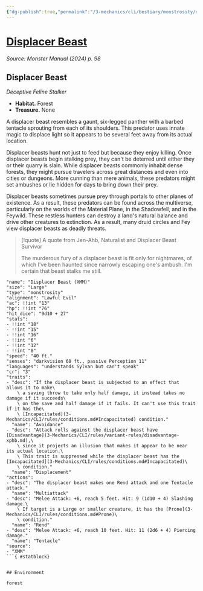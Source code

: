 ```yaml
---
{"dg-publish":true,"permalink":"/3-mechanics/cli/bestiary/monstrosity/displacer-beast-xmm/","tags":["ttrpg-cli/compendium/src/5e/xmm","ttrpg-cli/monster/cr/3","ttrpg-cli/monster/environment/forest","ttrpg-cli/monster/size/large","ttrpg-cli/monster/type/monstrosity"],"created":"2025-02-22T12:02:28.228-05:00","updated":"2025-02-24T21:02:19.607-05:00"}
---
```


# [Displacer Beast](3-Mechanics/CLI/bestiary/monstrosity/displacer-beast-xmm.md)
*Source: Monster Manual (2024) p. 98*  

## Displacer Beast

*Deceptive Feline Stalker*

- **Habitat.** Forest  
- **Treasure.** None  

A displacer beast resembles a gaunt, six-legged panther with a barbed tentacle sprouting from each of its shoulders. This predator uses innate magic to displace light so it appears to be several feet away from its actual location.

Displacer beasts hunt not just to feed but because they enjoy killing. Once displacer beasts begin stalking prey, they can't be deterred until either they or their quarry is slain. While displacer beasts commonly inhabit dense forests, they might pursue travelers across great distances and even into cities or dungeons. More cunning than mere animals, these predators might set ambushes or lie hidden for days to bring down their prey.

Displacer beasts sometimes pursue prey through portals to other planes of existence. As a result, these predators can be found across the multiverse, particularly on the worlds of the Material Plane, in the Shadowfell, and in the Feywild. These restless hunters can destroy a land's natural balance and drive other creatures to extinction. As a result, many druid circles and Fey view displacer beasts as deadly threats.

> [!quote] A quote from Jen-Ahb, Naturalist and Displacer Beast Survivor  
> 
> The murderous fury of a displacer beast is fit only for nightmares, of which I've been haunted since narrowly escaping one's ambush. I'm certain that beast stalks me still.


```statblock
"name": "Displacer Beast (XMM)"
"size": "Large"
"type": "monstrosity"
"alignment": "Lawful Evil"
"ac": !!int "13"
"hp": !!int "76"
"hit_dice": "9d10 + 27"
"stats":
- !!int "18"
- !!int "15"
- !!int "16"
- !!int "6"
- !!int "12"
- !!int "8"
"speed": "40 ft."
"senses": "darkvision 60 ft., passive Perception 11"
"languages": "understands Sylvan but can't speak"
"cr": "3"
"traits":
- "desc": "If the displacer beast is subjected to an effect that allows it to make\
    \ a saving throw to take only half damage, it instead takes no damage if it succeeds\
    \ on the save and half damage if it fails. It can't use this trait if it has the\
    \ [Incapacitated](3-Mechanics/CLI/rules/conditions.md#Incapacitated) condition."
  "name": "Avoidance"
- "desc": "Attack rolls against the displacer beast have [Disadvantage](3-Mechanics/CLI/rules/variant-rules/disadvantage-xphb.md),\
    \ since it projects an illusion that makes it appear to be near its actual location.\
    \ This trait is suppressed while the displacer beast has the [Incapacitated](3-Mechanics/CLI/rules/conditions.md#Incapacitated)\
    \ condition."
  "name": "Displacement"
"actions":
- "desc": "The displacer beast makes one Rend attack and one Tentacle attack."
  "name": "Multiattack"
- "desc": "Melee Attack: +6, reach 5 feet. Hit: 9 (1d10 + 4) Slashing damage.\
    \ If target is a Large or smaller creature, it has the [Prone](3-Mechanics/CLI/rules/conditions.md#Prone)\
    \ condition."
  "name": "Rend"
- "desc": "Melee Attack: +6, reach 10 feet. Hit: 11 (2d6 + 4) Piercing damage."
  "name": "Tentacle"
"source":
- "XMM"
```{ #statblock}


## Environment

forest